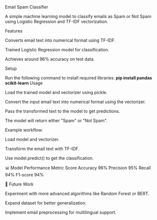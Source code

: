 Email Spam Classifier

A simple machine learning model to classify emails as Spam or Not Spam using Logistic Regression and TF-IDF vectorization.

Features

Converts email text into numerical format using TF-IDF.

Trained Logistic Regression model for classification.

Achieves around 96% accuracy on test data.

Setup

Run the following command to install required libraries:
**pip install pandas scikit-learn**
Usage

Load the trained model and vectorizer using pickle.

Convert the input email text into numerical format using the vectorizer.

Pass the transformed text to the model to get predictions.

The model will return either "Spam" or "Not Spam".

Example workflow:

Load model and vectorizer.

Transform the email text with TF-IDF.

Use model.predict() to get the classification.

📊 Model Performance
Metric	Score
Accuracy	96%
Precision	95%
Recall	94%
F1-score	94%

🔮 Future Work

Experiment with more advanced algorithms like Random Forest or BERT.

Expand dataset for better generalization.

Implement email preprocessing for multilingual support.

